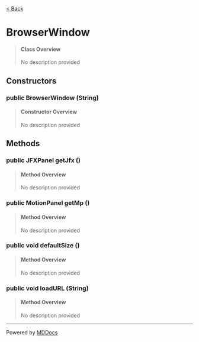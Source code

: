 [< Back](..)
# BrowserWindow #
>#### Class Overview ####
>No description provided
## Constructors ##
### public BrowserWindow (String) ###
>#### Constructor Overview ####
>No description provided
>
## Methods ##
### public JFXPanel getJfx () ###
>#### Method Overview ####
>No description provided
>
### public MotionPanel getMp () ###
>#### Method Overview ####
>No description provided
>
### public void defaultSize () ###
>#### Method Overview ####
>No description provided
>
### public void loadURL (String) ###
>#### Method Overview ####
>No description provided
>

---
Powered by [MDDocs](https://github.com/VRCube/MDDocs)